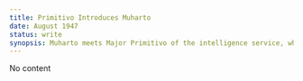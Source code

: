 ```yaml
---
title: Primitivo Introduces Muharto
date: August 1947 
status: write
synopsis: Muharto meets Major Primitivo of the intelligence service, who introduces Muharto to Captain Ignacio Espina
---
```

No content